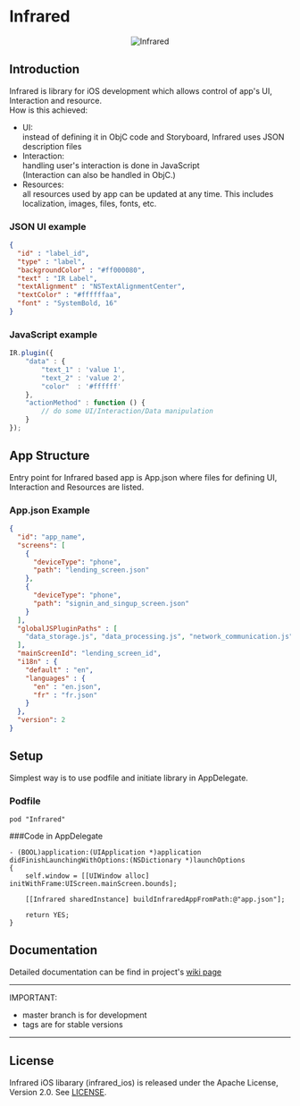 # Infrared

<p align="center">
  <img src ="https://github.com/infrared-io/infrared_ios/wiki/images/FULL-LOGO-transparent.png" alt='Infrared'/>
</p>

## Introduction  

Infrared is library for iOS development which allows control of app's UI, Interaction and resource.  
How is this achieved:  
* UI:   
instead of defining it in ObjC code and Storyboard, Infrared uses JSON description files  
* Interaction:  
handling user's interaction is done in JavaScript    
(Interaction can also be handled in ObjC.)   
* Resources:   
all resources used by app can be updated at any time. This includes localization, images, files, fonts, etc.

### JSON UI example

```json
{
  "id" : "label_id",
  "type" : "label",
  "backgroundColor" : "#ff000080",
  "text" : "IR Label",
  "textAlignment" : "NSTextAlignmentCenter",
  "textColor" : "#ffffffaa",
  "font" : "SystemBold, 16"
}
```

### JavaScript example

```javascript
IR.plugin({
    "data" : {
        "text_1" : 'value 1',
        "text_2" : 'value 2',
        "color"  : '#ffffff'
    },
    "actionMethod" : function () {
        // do some UI/Interaction/Data manipulation
    }
});
```

## App Structure

Entry point for Infrared based app is App.json where files for defining UI, Interaction and Resources are listed.

### App.json Example

```json
{
  "id": "app_name",
  "screens": [
    {
      "deviceType": "phone",
      "path": "lending_screen.json"
    },
    {
      "deviceType": "phone",
      "path": "signin_and_singup_screen.json"
    }
  ],
  "globalJSPluginPaths" : [
    "data_storage.js", "data_processing.js", "network_communication.js"
  ],
  "mainScreenId": "lending_screen_id",
  "i18n" : {
    "default" : "en",
    "languages" : {
      "en" : "en.json",
      "fr" : "fr.json"
    }
  },
  "version": 2
}
```


## Setup

Simplest way is to use podfile and initiate library in AppDelegate.

### Podfile

```
pod "Infrared"
```

###Code in AppDelegate

```objc
- (BOOL)application:(UIApplication *)application didFinishLaunchingWithOptions:(NSDictionary *)launchOptions
{
    self.window = [[UIWindow alloc] initWithFrame:UIScreen.mainScreen.bounds];

    [[Infrared sharedInstance] buildInfraredAppFromPath:@"app.json"];

    return YES;
}
```

## Documentation

Detailed documentation can be find in project's [wiki page](https://github.com/infrared-io/infrared_ios/wiki)

----
IMPORTANT:  
- master branch is for development  
- tags are for stable versions

---

## License

Infrared iOS libarary (infrared_ios) is released under the Apache License, Version 2.0. See
[LICENSE](https://github.com/infrared-io/infrared_ios/blob/master/NOTICE).
